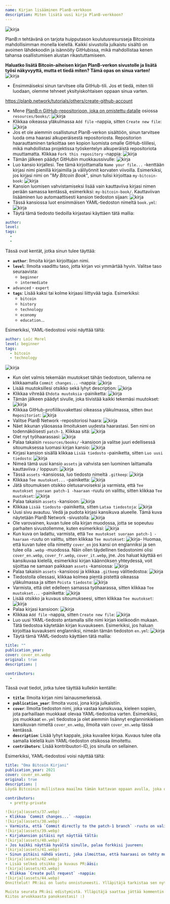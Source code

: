 ```yaml
---
name: Kirjan lisääminen PlanB-verkkoon
description: Miten lisätä uusi kirja PlanB-verkkoon?
---
```

![kirja](assets/cover.webp)

PlanB:n tehtävänä on tarjota huipputason koulutusresursseja Bitcoinista mahdollisimman monella kielellä. Kaikki sivustolla julkaistu sisältö on avoimen lähdekoodin ja isännöity GitHubissa, mikä mahdollistaa kenen tahansa osallistumisen alustan rikastuttamiseen.

**Haluatko lisätä Bitcoin-aiheisen kirjan PlanB-verkon sivustolle ja lisätä työsi näkyvyyttä, mutta et tiedä miten? Tämä opas on sinua varten!**
![kirja](assets/01.webp)
- Ensimmäiseksi sinun tarvitsee olla GitHub-tili. Jos et tiedä, miten tili luodaan, olemme tehneet yksityiskohtaisen oppaan sinua varten.

https://planb.network/tutorials/others/create-github-account


- Mene [PlanB:n GitHub-repositorioon, joka on omistettu datalle](https://github.com/PlanB-Network/bitcoin-educational-content/tree/dev/resources/books) osiossa `resources/books/`:
![kirja](assets/02.webp)
- Klikkaa oikeassa yläkulmassa `Add file` -nappia, sitten `Create new file`:
![kirja](assets/03.webp)
- Jos et ole aiemmin osallistunut PlanB-verkon sisältöön, sinun tarvitsee luoda oma haarasi alkuperäisestä repositoriosta. Repositorion haarauttaminen tarkoittaa sen kopion luomista omalle GitHub-tilillesi, mikä mahdollistaa projektissa työskentelyn alkuperäistä repositoriota muuttamatta. Klikkaa `Fork this repository` -nappia:
![kirja](assets/04.webp)
- Tämän jälkeen päädyt GitHubin muokkaussivulle:
![kirja](assets/05.webp)
- Luo kansio kirjallesi. Tee tämä kirjoittamalla `Name your file...` -kenttään kirjasi nimi pienillä kirjaimilla ja välilyönnit korvaten viivoilla. Esimerkiksi, jos kirjasi nimi on "*My Bitcoin Book*", sinun tulisi kirjoittaa `my-bitcoin-book`:
![kirja](assets/06.webp)
- Kansion luomisen vahvistamiseksi lisää vain kauttaviiva kirjasi nimen perään samassa kentässä, esimerkiksi: `my-bitcoin-book/`. Kauttaviivan lisääminen luo automaattisesti kansion tiedoston sijaan:
![kirja](assets/07.webp)
- Tässä kansiossa luot ensimmäisen YAML-tiedoston nimeltä `book.yml`:
![kirja](assets/08.webp)
- Täytä tämä tiedosto tiedoilla kirjastasi käyttäen tätä mallia:

```yaml
author: 
level: 
tags:
  - 
  - 
```

Tässä ovat kentät, jotka sinun tulee täyttää:
- **`author`**: Ilmoita kirjan kirjoittajan nimi.
- **`level`**: Ilmoita vaadittu taso, jotta kirjan voi ymmärtää hyvin. Valitse taso seuraavista:
	- `beginner`
	- `intermediate`
- `advanced` - `expert`
- **`tags`**: Lisää kaksi tai kolme kirjaasi liittyvää tagia. Esimerkiksi:
    - `bitcoin`
    - `history`
    - `technology`
    - `economy`
    - `education`...

Esimerkiksi, YAML-tiedostosi voisi näyttää tältä:

```yaml
author: Loïc Morel
level: beginner
tags:
  - bitcoin
  - technology
```

![kirja](assets/09.webp)
- Kun olet valmis tekemään muutokset tähän tiedostoon, tallenna ne klikkaamalla `Commit changes...` -nappia:
![kirja](assets/10.webp)
- Lisää muutoksillesi otsikko sekä lyhyt description: ![kirja](assets/11.webp)
- Klikkaa vihreää `Ehdota muutoksia` -painiketta: ![kirja](assets/12.webp)
- Tämän jälkeen päädyt sivulle, joka tiivistää kaikki tekemäsi muutokset: ![kirja](assets/13.webp)
- Klikkaa GitHub-profiilikuvakettasi oikeassa yläkulmassa, sitten `Omat Repositoriot`: ![kirja](assets/14.webp)
- Valitse PlanB Network -repositoriosi haara: ![kirja](assets/15.webp)
- Näet ikkunan yläosassa ilmoituksen uudesta haarastasi. Sen nimi on todennäköisesti `patch-1`. Klikkaa sitä: ![kirja](assets/16.webp)
- Olet nyt työhaarassasi: ![kirja](assets/17.webp)
- Palaa takaisin `resources/books/` -kansioon ja valitse juuri edellisessä sitoumuksessa luomasi kirjan kansio: ![kirja](assets/18.webp)
- Kirjasi kansion sisällä klikkaa `Lisää tiedosto` -painiketta, sitten `Luo uusi tiedosto`: ![kirja](assets/19.webp)
- Nimeä tämä uusi kansio `assets` ja vahvista sen luominen laittamalla kauttaviiva `/` loppuun: ![kirja](assets/20.webp)
- Tässä `assets` -kansiossa, luo tiedosto nimeltä `.gitkeep`: ![kirja](assets/21.webp)
- Klikkaa `Tee muutokset...` -painiketta: ![kirja](assets/22.webp)
- Jätä sitoumuksen otsikko oletusarvoiseksi ja varmista, että `Tee muutokset suoraan patch-1 -haaraan` -ruutu on valittu, sitten klikkaa `Tee muutokset`: ![kirja](assets/23.webp)
- Palaa takaisin `assets` -kansioon: ![kirja](assets/24.webp)
- Klikkaa `Lisää tiedosto` -painiketta, sitten `Lataa tiedostoja`: ![kirja](assets/25.webp)
- Uusi sivu avautuu. Vedä ja pudota kirjasi kansikuva alueelle. Tämä kuva näytetään PlanB Network -sivustolla: ![kirja](assets/26.webp)
- Ole varovainen, kuvan tulee olla kirjan muodossa, jotta se sopeutuu parhaiten sivustollemme, kuten esimerkiksi: ![kirja](assets/27.webp)
- Kun kuva on ladattu, varmista, että `Tee muutokset suoraan patch-1 -haaraan` -ruutu on valittu, sitten klikkaa `Tee muutokset`: ![kirja](assets/28.webp)- Huomaa, että kuvan tulee olla nimetty `cover_en` jos kansi on englanniksi ja sen tulee olla `.webp` -muodossa. Näin ollen täydellinen tiedostonimi olisi `cover_en.webp`, `cover_fr.webp`, `cover_it.webp`, jne. Jos haluat käyttää eri kansikuvaa kielellä, esimerkiksi kirjan käännöksen yhteydessä, voit sijoittaa ne samaan paikkaan `assets` -kansiossa: ![kirja](assets/29.webp)
- Palaa takaisin `assets` -kansioosi ja klikkaa `.gitkeep` välitiedostoa: ![kirja](assets/30.webp)
- Tiedostolla ollessasi, klikkaa kolmea pientä pistettä oikeassa yläkulmassa ja sitten `Poista tiedosto`: ![kirja](assets/31.webp)
- Varmista, että olet edelleen samassa työhaarassa, sitten klikkaa `Tee muutokset...` -painiketta: ![kirja](assets/32.webp)
- Lisää otsikko ja kuvaus sitoumukseesi, sitten klikkaa `Tee muutokset`: ![kirja](assets/33.webp)
- Palaa kirjasi kansioon: ![kirja](assets/34.webp)
- Klikkaa `Add file` -nappia, sitten `Create new file`:
![kirja](assets/35.webp)
- Luo uusi YAML-tiedosto antamalla sille nimi kirjan kielikoodin mukaan. Tätä tiedostoa käytetään kirjan kuvaukseen. Esimerkiksi, jos haluan kirjoittaa kuvaukseni englanniksi, nimeän tämän tiedoston `en.yml`:
![kirja](assets/36.webp)
- Täytä tämä YAML-tiedosto käyttäen tätä mallia:
```yaml
title: ""
publication_year: 
cover: cover_en.webp
original: true
description: |

contributors:
  - 
```

Tässä ovat tiedot, jotka tulee täyttää kullekin kentälle:
- **`title`**: Ilmoita kirjan nimi lainausmerkeissä.
- **`publication_year`**: Ilmoita vuosi, jona kirja julkaistiin.
- **`cover`**: Ilmoita tiedoston nimi, joka vastaa kansikuvaa, kieleen sopien, jota parhaillaan muokkaat olevaa YAML-tiedostoa varten. Esimerkiksi, jos muokkaat `en.yml` tiedostoa ja olet aiemmin lisännyt englanninkielisen kansikuvan nimeltä `cover_en.webp`, ilmoita vain `cover_en.webp` tässä kentässä.
- **`description`**: Lisää lyhyt kappale, joka kuvailee kirjaa. Kuvaus tulee olla samalla kielellä kuin YAML-tiedoston otsikossa ilmoitettu.
- **`contributors`**: Lisää kontribuutori-ID, jos sinulla on sellainen.

Esimerkiksi, YAML-tiedostosi voisi näyttää tältä:

```yaml
title: "Oma Bitcoin Kirjani"
publication_year: 2021
cover: cover_en.webp
original: true
description: |
Löydä Bitcoinin mullistava maailma tämän kattavan oppaan avulla, joka on räätälöity aloittelijoille. Oma Bitcoin Kirjani tekee Bitcoinin monimutkaisuudesta ymmärrettävää, tarjoten selkeän ja tiiviin johdatuksen siihen, miten protokolla toimii. Sen vallankumouksellisesta teknologiasta sen mahdolliseen vaikutukseen maailmantalouteen, tämä kirja tarjoaa arvokkaita oivalluksia ja käytännön tietoa. Täydellinen niille, jotka ovat uusia Bitcoinin parissa, se kattaa perusteet, turvallisuusvinkit ja digitaalisen rahoituksen tulevaisuuden. Sukella rahan tulevaisuuteen ja varusta itsesi tiedolla, jotta voit luottavaisesti navigoida digitaalisessa iässä.

contributors:
  - pretty-private

![kirja](assets/37.webp)
- Klikkaa `Commit changes...` -nappia:
![kirja](assets/38.webp)
- Varmista, että `Commit directly to the patch-1 branch` -ruutu on valittu, lisää otsikko, sitten klikkaa `Commit changes`:
![kirja](assets/39.webp)
- Kirjakansion pitäisi nyt näyttää tältä:
![kirja](assets/40.webp)
- Jos kaikki näyttää hyvältä sinulle, palaa forkkisi juureen:
![kirja](assets/41.webp)
- Sinun pitäisi nähdä viesti, joka ilmoittaa, että haaraasi on tehty muutoksia. Klikkaa `Compare & pull request` -nappia:
![kirja](assets/42.webp)
- Lisää selkeä otsikko ja kuvaus PR:ääsi:
![kirja](assets/43.webp)
- Klikkaa `Create pull request` -nappia:
![kirja](assets/44.webp)
Onnittelut! PR:äsi on luotu onnistuneesti. Ylläpitäjä tarkistaa sen nyt ja, jos kaikki on kunnossa, yhdistää sen PlanB Networkin päärepositoryyn. Kirjasi pitäisi ilmestyä verkkosivustolle muutaman päivän kuluttua.

Muista seurata PR:äsi edistymistä. Ylläpitäjä saattaa jättää kommentin pyytäen lisätietoja. Niin kauan kuin PR:äsi ei ole vahvistettu, voit tarkastella sitä `Pull requests` -välilehdessä PlanB Networkin GitHub-repositoryssä.
Kiitos arvokkaasta panoksestasi! :)
